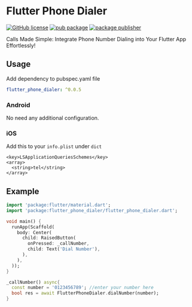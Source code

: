 # Flutter Phone Dialer

[![GitHub license](https://img.shields.io/badge/license-MIT-blue.svg)](https://github.com/devSumanrazz/flutter-phone-dialer/blob/main/LICENSE)
[![pub package](https://img.shields.io/pub/v/flutter_phone_dialer.svg)](https://pub.dev/packages/flutter_phone_dialer)
[![package publisher](https://img.shields.io/pub/publisher/flutter_phone_dialer.svg)](https://pub.dev/publishers/sumanrajpathak.com.np/packages)

Calls Made Simple: Integrate Phone Number Dialing into Your Flutter App Effortlessly!

## Usage

Add dependency to pubspec.yaml file

```yaml
flutter_phone_dialer: ^0.0.5
```

### Android

No need any additional configuration.

### iOS

Add this to your ```info.plist``` under ```dict```

```android
<key>LSApplicationQueriesSchemes</key>
<array>
  <string>tel</string>
</array>
```

## Example

```dart
import 'package:flutter/material.dart';
import 'package:flutter_phone_dialer/flutter_phone_dialer.dart';

void main() {
  runApp(Scaffold(
    body: Center(
      child: RaisedButton(
        onPressed: _callNumber,
        child: Text('Dial Number'),
      ),
    ),
  ));
}

_callNumber() async{
  const number = '0123456789'; //enter your number here
  bool res = await FlutterPhoneDialer.dialNumber(number);
}
```
